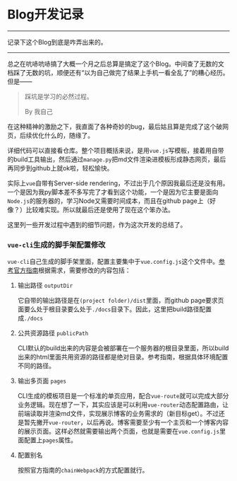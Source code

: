 # Blog开发记录

---

记录下这个Blog到底是咋弄出来的。

---

总之在吭哧吭哧搞了大概一个月之后总算是搞定了这个Blog。中间查了无数的文档踩了无数的坑，顺便还有“以为自己做完了结果上手机一看全乱了”的糟心经历。但是——

> 踩坑是学习的必然过程。
>
> By 我自己

在这种精神的激励之下，我直面了各种奇妙的bug，最后姑且算是完成了这个破网页，后续优化什么的，随缘了。

详细代码可以直接看仓库。整个项目概括来说，是用`vue.js`写模板，接着用自带的build工具输出，然后通过`manage.py`把md文件渲染进模板形成静态网页，最后再同步到github上就ok啦，轻松愉快。

实际上`vue`自带有Server-side rendering，不过出于几个原因我最后还是没有用。一个是因为我py脚本差不多写完了才看到这个功能，一个是因为它主要是面向`Node.js`的服务器的，学习Node又需要时间成本，而且在github page上（好像？）比较难实现。所以就最后还是使用了现在这个笨办法。

这里列一些开发过程中遇到的细节问题，作为这次开发的总结了。

### `vue-cli`生成的脚手架配置修改

`vue-cli`自己生成的脚手架里面，配置主要集中于`vue.config.js`这个文件中。[参考官方指南](https://cli.vuejs.org/zh/config)根据需求，需要修改的内容包括：

1. 输出路径 `outputDir`

   它自带的输出路径是在`(project folder)/dist`里面，而github page要求页面要么处于根目录要么处于`./docs`目录下。因此，这里把build路径配置成`./docs`

2. 公共资源路径 `publicPath`

   CLI默认的build出来的内容是会被部署在一个服务器的根目录里面，所以build出来的html里面共用资源的路径都是绝对目录。参考指南，根据具体环境配置不同的路径。

3. 输出多页面 `pages`

   CLI生成的模板项目是一个标准的单页应用，配合`vue-route`就可以完成大部分业务逻辑。现在想了一下，其实应该是可以利用`vue-router`动态配置路由，让前端读取并渲染md文件，实现展示博客的业务需求的（新目标get）。不过还是暂先撇开`vue-router`，以后再说。博客需要至少有一个主页和一个博客内容的展示页面。这样必然就需要输出两个页面，也就是需要在`vue.config.js`里面配置上`pages`属性。

4. 配置别名

   按照官方指南的`chainWebpack`的方式配置就行。





